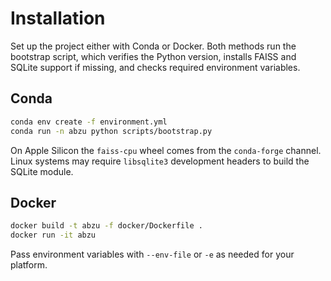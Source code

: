 # Installation

Set up the project either with Conda or Docker. Both methods run the
bootstrap script, which verifies the Python version, installs FAISS and
SQLite support if missing, and checks required environment variables.

## Conda

```bash
conda env create -f environment.yml
conda run -n abzu python scripts/bootstrap.py
```

On Apple Silicon the `faiss-cpu` wheel comes from the `conda-forge` channel.
Linux systems may require `libsqlite3` development headers to build the
SQLite module.

## Docker

```bash
docker build -t abzu -f docker/Dockerfile .
docker run -it abzu
```

Pass environment variables with `--env-file` or `-e` as needed for your
platform.
